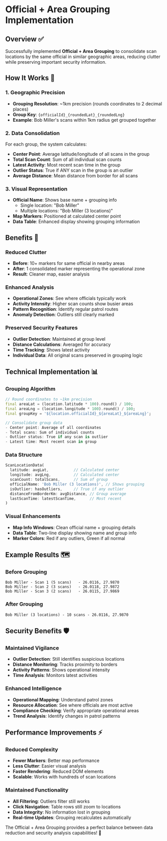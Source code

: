 # Official + Area Grouping Implementation

## Overview ✅
Successfully implemented **Official + Area Grouping** to consolidate scan locations by the same official in similar geographic areas, reducing clutter while preserving important security information.

## How It Works 🔧

### 1. Geographic Precision
- **Grouping Resolution**: ~1km precision (rounds coordinates to 2 decimal places)
- **Group Key**: `{officialId}_{roundedLat}_{roundedLng}`
- **Example**: Bob Miller's scans within 1km radius get grouped together

### 2. Data Consolidation
For each group, the system calculates:
- **Center Point**: Average latitude/longitude of all scans in the group
- **Total Scan Count**: Sum of all individual scan counts
- **Latest Activity**: Most recent scan time in the group
- **Outlier Status**: True if ANY scan in the group is an outlier
- **Average Distance**: Mean distance from border for all scans

### 3. Visual Representation
- **Official Name**: Shows base name + grouping info
  - Single location: "Bob Miller"
  - Multiple locations: "Bob Miller (3 locations)"
- **Map Markers**: Positioned at calculated center point
- **Data Table**: Enhanced display showing grouping information

## Benefits 🎯

### Reduced Clutter
- **Before**: 10+ markers for same official in nearby areas
- **After**: 1 consolidated marker representing the operational zone
- **Result**: Cleaner map, easier analysis

### Enhanced Analysis
- **Operational Zones**: See where officials typically work
- **Activity Intensity**: Higher scan counts show busier areas
- **Pattern Recognition**: Identify regular patrol routes
- **Anomaly Detection**: Outliers still clearly marked

### Preserved Security Features
- **Outlier Detection**: Maintained at group level
- **Distance Calculations**: Averaged for accuracy
- **Time Tracking**: Shows latest activity
- **Individual Data**: All original scans preserved in grouping logic

## Technical Implementation 📊

### Grouping Algorithm
```dart
// Round coordinates to ~1km precision
final areaLat = (location.latitude * 100).round() / 100;
final areaLng = (location.longitude * 100).round() / 100;
final groupKey = '${location.officialId}_${areaLat}_${areaLng}';

// Consolidate group data
- Center point: Average of all coordinates
- Total scans: Sum of individual counts
- Outlier status: True if any scan is outlier
- Latest time: Most recent scan in group
```

### Data Structure
```dart
ScanLocationData(
  latitude: avgLat,           // Calculated center
  longitude: avgLng,          // Calculated center
  scanCount: totalScans,      // Sum of group
  officialName: 'Bob Miller (3 locations)', // Shows grouping
  isOutlier: hasOutliers,     // True if any outlier
  distanceFromBorderKm: avgDistance, // Group average
  lastScanTime: latestScanTime,      // Most recent
)
```

### Visual Enhancements
- **Map Info Windows**: Clean official name + grouping details
- **Data Table**: Two-line display showing name and group info
- **Marker Colors**: Red if any outliers, Green if all normal

## Example Results 🗺️

### Before Grouping
```
Bob Miller - Scan 1 (5 scans)   - 26.0116, 27.9870
Bob Miller - Scan 2 (3 scans)   - 26.0118, 27.9872  
Bob Miller - Scan 3 (2 scans)   - 26.0115, 27.9869
```

### After Grouping
```
Bob Miller (3 locations) - 10 scans - 26.0116, 27.9870
```

## Security Benefits 🛡️

### Maintained Vigilance
- **Outlier Detection**: Still identifies suspicious locations
- **Distance Monitoring**: Tracks proximity to borders
- **Activity Patterns**: Shows operational intensity
- **Time Analysis**: Monitors latest activities

### Enhanced Intelligence
- **Operational Mapping**: Understand patrol zones
- **Resource Allocation**: See where officials are most active
- **Compliance Checking**: Verify appropriate operational areas
- **Trend Analysis**: Identify changes in patrol patterns

## Performance Improvements ⚡

### Reduced Complexity
- **Fewer Markers**: Better map performance
- **Less Clutter**: Easier visual analysis
- **Faster Rendering**: Reduced DOM elements
- **Scalable**: Works with hundreds of scan locations

### Maintained Functionality
- **All Filtering**: Outliers filter still works
- **Click Navigation**: Table rows still zoom to locations
- **Data Integrity**: No information lost in grouping
- **Real-time Updates**: Grouping recalculates automatically

The Official + Area Grouping provides a perfect balance between data reduction and security analysis capabilities! 🎯